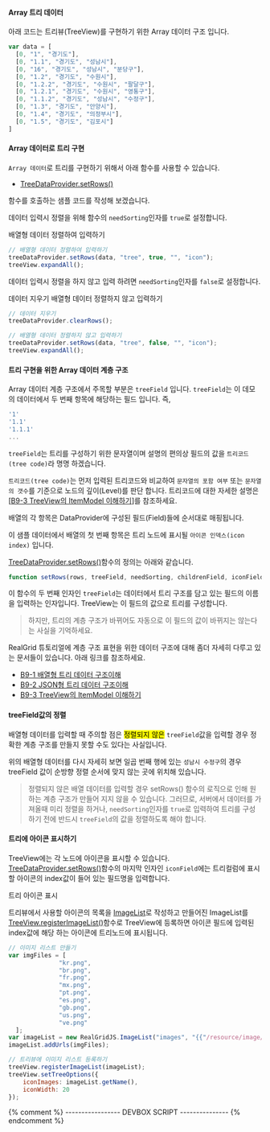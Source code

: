 #### Array 트리 데이터

아래 코드는 트리뷰(TreeView)를 구현하기 위한 Array 데이터 구조 입니다.

```js
var data = [
  [0, "1", "경기도"],
  [0, "1.1", "경기도", "성남시"],
  [0, "16", "경기도", "성남시", "분당구"],
  [0, "1.2", "경기도", "수원시"],
  [0, "1.2.2", "경기도", "수원시", "팔달구"],
  [0, "1.2.1", "경기도", "수원시", "영통구"],
  [0, "1.1.2", "경기도", "성남시", "수정구"],
  [0, "1.3", "경기도", "안양시"],
  [0, "1.4", "경기도", "의정부시"],
  [0, "1.5", "경기도", "김포시"]
]
```

#### Array 데이터로 트리 구현

`Array 데이터`로 트리를 구현하기 위해서 아래 함수를 사용할 수 있습니다.

- [TreeDataProvider.setRows()](http://help.realgrid.com/api/TreeDataProvider/setRows/)

함수를 호출하는 샘플 코드를 작성해 보겠습니다.

데이터 입력시 정렬을 위해 함수의 `needSorting`인자를 `true`로 설정합니다.

<a class="btn primary small round lowercase" id="setRowsNeedSorting">배열형 데이터 정렬하여 입력하기</a>

```js
// 배열형 데이터 정렬하여 입력하기
treeDataProvider.setRows(data, "tree", true, "", "icon");
treeView.expandAll();
```

데이터 입력시 정렬을 하지 않고 입력 하려면 `needSorting`인자를 `false`로 설정합니다.

<a class="btn primary small round lowercase clearRows">데이터 지우기</a>
<a class="btn primary small round lowercase" id="setRowsNoSorting">배열형 데이터 정렬하지 않고 입력하기</a>

```js
// 데이터 지우기
treeDataProvider.clearRows();

// 배열형 데이터 정렬하지 않고 입력하기
treeDataProvider.setRows(data, "tree", false, "", "icon");
treeView.expandAll();
```

#### 트리 구현을 위한 Array 데이터 계층 구조

Array 데이터 계층 구조에서 주목할 부분은 `treeField` 입니다. `treeField`는 이 데모의 데이터에서
두 번째 항목에 해당하는 필드 입니다. 즉,

```js
'1'
'1.1'
'1.1.1'
...
```

`treeField`는 트리를 구성하기 위한 문자열이며 설명의 편의상 필드의 값을 `트리코드(tree code)`라 명명 하겠습니다.

`트리코드(tree code)`는 먼저 입력된 트리코드와 비교하여 `문자열의 포함 여부` 또는 `문자열의 갯수`를
기준으로 노드의 깊이(Level)를 판단 합니다. 트리코드에 대한 자세한 설명은
\[[B9-3 TreeView의 ItemModel 이해하기](http://help.realgrid.com/tutorial/b9-3/)\]를
참조하세요.

배열의 각 항목은 DataProvider에 구성된 필드(Field)들에 순서대로 매핑됩니다.

이 샘플 데이터에서 배열의 첫 번째 항목은 트리 노드에 표시될 `아이콘 인덱스(icon index)` 입니다.


[TreeDataProvider.setRows()](http://help.realgrid.com/api/TreeDataProvider/setRows/)함수의 정의는 아래와 같습니다.

```javascript
function setRows(rows, treeField, needSorting, childrenField, iconField) {}
```

이 함수의 두 번째 인자인 `treeField`는 데이터에서 트리 구조를 담고 있는 필드의 이름을 입력하는 인자입니다.
TreeView는 이 필드의 값으로 트리를 구성합니다.

> 하지만, 트리의 계층 구조가 바뀌어도 자동으로 이 필드의 값이 바뀌지는 않는다는 사실을 기억하세요.

RealGrid 튜토리얼에 계층 구조 표현을 위한 데이터 구조에 대해 좀더 자세히 다루고 있는 문서들이 있습니다. 아래 링크를 참조하세요.

  - [B9-1 배열형 트리 데이터 구조이해](http://help.realgrid.com/tutorial/b9-1/)
  - [B9-2 JSON형 트리 데이터 구조이해](http://help.realgrid.com/tutorial/b9-2/)
  - [B9-3 TreeView의 ItemModel 이해하기](http://help.realgrid.com/tutorial/b9-3/)

#### treeField값의 정렬

배열형 데이터를 입력할 때 주의할 점은 <mark>정렬되지 않은</mark> `treeField`값을 입력할 경우 정확한 계층 구조를 만들지 못할 수도 있다는 사실입니다.

위의 배열형 데이터를 다시 자세히 보면 일곱 번째 행에 있는 `성남시 수정구`의 경우 treeField 값이 순방향 정렬 순서에 맞지 않는 곳에 위치해 있습니다.


> 정렬되지 않은 배열 데이터를 입력할 경우 setRows() 함수의 로직으로 인해 원하는 계층 구조가 만들어 지지 않을 수 있습니다.
> 그러므로, 서버에서 데이터를 가져올때 미리 정렬을 하거나, `needSorting`인자를 `true`로 입력하여 트리를 구성하기 전에
> 반드시 `treeField`의 값을 정렬하도록 해야 합니다.


#### 트리에 아이콘 표시하기

TreeView에는 각 노드에 아이콘을 표시할 수 있습니다.
[TreeDataProvider.setRows()](http://help.realgrid.com/api/TreeDataProvider/setRows/)함수의 마지막 인자인 `iconField`에는
트리컬럼에 표시할 아이콘의 index값이 들어 있는 필드명을 입력합니다.

<a class="btn primary small round lowercase" id="setIcons">트리 아이콘 표시</a>

트리뷰에서 사용할 아이콘의 목록을 [ImageList](http://help.realgrid.com/api/features/Image%20List/)로 작성하고 만들어진 ImageList를
[TreeView.registerImageList()](http://help.realgrid.com/api/GridView/registerImageList/)함수로 TreeView에 등록하면 아이콘 필드에 입력된 index값에 해당 하는 아이콘에 트리노드에 표시됩니다.

```js
// 이미지 리스트 만들기
var imgFiles = [
              "kr.png",
              "br.png",
              "fr.png",
              "mx.png",
              "pt.png",
              "es.png",
              "gb.png",
              "us.png",
              "ve.png"
  ];
var imageList = new RealGridJS.ImageList("images", "{{"/resource/image/smallflag/" | prepend: site.baseurl}}");
imageList.addUrls(imgFiles);

// 트리뷰에 이미지 리스트 등록하기
treeView.registerImageList(imageList);
treeView.setTreeOptions({
    iconImages: imageList.getName(),
    iconWidth: 20
});
```


{% comment %} ----------------- DEVBOX SCRIPT --------------- {% endcomment %}
<script>

var data = [
    [0, "1", "경기도"],
    [0, "1.1", "경기도", "성남시"],
    [0, "2.", "경기도", "성남시", "분당구"],
    [0, "1.", "경기도", "수원시"],
    [0, "1.2.2", "경기도", "수원시", "팔달구"],
    [0, "1.2.1", "경기도", "수원시", "영통구"],
    [0, "1.1.2", "경기도", "성남시", "수정구"],
    [0, "1.3", "경기도", "안양시"],
    [0, "1.4", "경기도", "의정부시"],
    [0, "1.5", "경기도", "김포시"]
]

$('#setRowsNeedSorting').click(function() {
  treeDataProvider.setRows(data, "tree", true, "", "icon");
  treeView.expandAll();
});

$('#setRowsNoSorting').click(function() {
  treeDataProvider.setRows(data, "tree", false, "", "icon");
  treeView.expandAll();
});

$('.clearRows').click(function() {
  treeDataProvider.clearRows();
});

$('#setIcons').click(function() {
  var imgFiles = [
                "kr.png",
                "br.png",
                "fr.png",
                "mx.png",
                "pt.png",
                "es.png",
                "gb.png",
                "us.png",
                "ve.png"
    ];
  var imageList = new RealGridJS.ImageList("images", "{{"/resource/image/smallflag/" | prepend: site.baseurl}}");
  imageList.addUrls(imgFiles);

  treeView.registerImageList(imageList);

  treeView.setTreeOptions({
      iconImages: imageList.getName(),
      iconWidth: 20
  });
})



</script>
